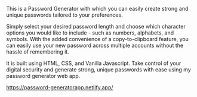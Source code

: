 This is a Password Generator with which you can easily create strong and unique passwords tailored to your preferences.

Simply select your desired password length and choose which character options you would like to include - such as numbers, alphabets, and symbols. With the added convenience of a copy-to-clipboard feature, you can easily use your new password across multiple accounts without the hassle of remembering it.

It is built using HTML, CSS, and Vanilla Javascript. Take control of your digital security and generate strong, unique passwords with ease using my password generator web app.

https://password-generatorapp.netlify.app/
